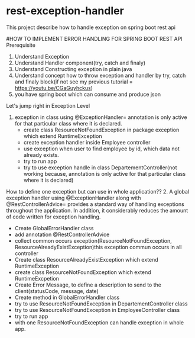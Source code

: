 # rest-exception-handler
This project describe how to handle exception on spring boot rest api

#HOW TO IMPLEMENT ERROR HANDLING FOR SPRING BOOT REST API
Prerequisite
1. Understand Exception
2. Understand Handler component(try, catch and finaly)
3. Understand Constructing exception in plain java
4. Understand concept how to throw exception and handler by try, catch and finaly block(if not see my previous tutorial = https://youtu.be/CGaGuyhckus)
5. you have spring boot which can consume and produce json


Let's jump right in
Exception Level
1. exception in class using @ExceptionHandler= annotation is only active for that particular class where it is declared.
   - create class ResourceNotFoundException in package exception which extend RuntimeException
   - create exception handler inside Employee controller
   - use exception when user to find employee by id, which data not already exists.
   - try to run app
   - try to use exception handle in class DepartementController(not working because, annotation is only active for that particular class where it is declared)

How to define one exception but can use in whole application??
2. A global exception handler using @ExceptionHandler along with @RestControllerAdvice= provides a standard way of handling exceptions throughout the application.  In addition, it considerably reduces the amount of code written for exception handling.
   - Create GlobalErrorHandler class
   - add annotation @RestControllerAdvice
   - collect common occurs exception(ResourceNotFoundException, ResourceAlreadyExistException)this exception commun occurs in all controller
   - Create class ResourceAlreadyExistException which extend RuntimeException
   - create class ResourceNotFoundException which extend RuntimeExcpetion
   - Create Error Message, to define a description to send to the client(statusCode, message, date)
   - Create method in GlobalErrorHandler class
   - try to use ResourceNotFoundException in DepartementController class
   - try to use  ResourceNotFoundException in EmployeeController class
   - try to run app
   - with one ResourceNotFoundException can handle exception in whole app.
